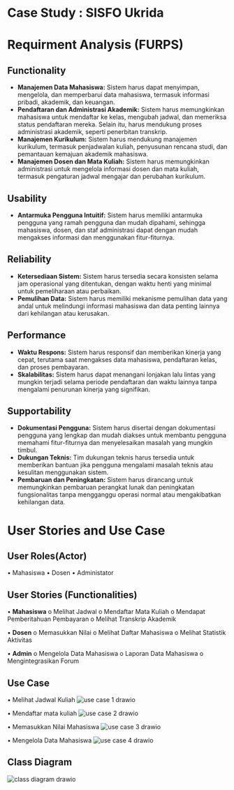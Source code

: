 # Case Study : SISFO Ukrida

# Requirment Analysis (FURPS)

## Functionality
-	**Manajemen Data Mahasiswa:** Sistem harus dapat menyimpan, mengelola, dan memperbarui data mahasiswa, termasuk informasi pribadi, akademik, dan keuangan.
-	**Pendaftaran dan Administrasi Akademik:** Sistem harus memungkinkan mahasiswa untuk mendaftar ke kelas, mengubah jadwal, dan memeriksa status pendaftaran mereka. Selain itu, harus mendukung proses administrasi akademik, seperti penerbitan transkrip.
-	**Manajemen Kurikulum:** Sistem harus mendukung manajemen kurikulum, termasuk penjadwalan kuliah, penyusunan rencana studi, dan pemantauan kemajuan akademik mahasiswa.
-	**Manajemen Dosen dan Mata Kuliah:** Sistem harus memungkinkan administrasi untuk mengelola informasi dosen dan mata kuliah, termasuk pengaturan jadwal mengajar dan perubahan kurikulum.

## Usability
-	**Antarmuka Pengguna Intuitif:** Sistem harus memiliki antarmuka pengguna yang ramah pengguna dan mudah dipahami, sehingga mahasiswa, dosen, dan staf administrasi dapat dengan mudah mengakses informasi dan menggunakan fitur-fiturnya.

## Reliability
-	**Ketersediaan Sistem:** Sistem harus tersedia secara konsisten selama jam operasional yang ditentukan, dengan waktu henti yang minimal untuk pemeliharaan atau perbaikan.
-	**Pemulihan Data:** Sistem harus memiliki mekanisme pemulihan data yang andal untuk melindungi informasi mahasiswa dan data penting lainnya dari kehilangan atau kerusakan.

## Performance
-	**Waktu Respons:** Sistem harus responsif dan memberikan kinerja yang cepat, terutama saat mengakses data mahasiswa, pendaftaran kelas, dan proses pembayaran.
-	**Skalabilitas:** Sistem harus dapat menangani lonjakan lalu lintas yang mungkin terjadi selama periode pendaftaran dan waktu lainnya tanpa mengalami penurunan kinerja yang signifikan.

## Supportability
-	**Dokumentasi Pengguna:** Sistem harus disertai dengan dokumentasi pengguna yang lengkap dan mudah diakses untuk membantu pengguna memahami fitur-fiturnya dan menyelesaikan masalah yang mungkin timbul.
-	**Dukungan Teknis:** Tim dukungan teknis harus tersedia untuk memberikan bantuan jika pengguna mengalami masalah teknis atau kesulitan menggunakan sistem.
-	**Pembaruan dan Peningkatan:** Sistem harus dirancang untuk memungkinkan pembaruan perangkat lunak dan peningkatan fungsionalitas tanpa mengganggu operasi normal atau mengakibatkan kehilangan data.

# User Stories and Use Case

## User Roles(Actor)
•	Mahasiswa
•	Dosen
•	Administator

## User Stories (Functionalities)
•	**Mahasiswa**
o	Melihat Jadwal
o	Mendaftar Mata Kuliah
o	Mendapat Pemberitahuan Pembayaran
o	Melihat Transkrip Akademik

•	**Dosen**
o	Memasukkan Nilai
o	Melihat Daftar Mahasiswa
o	Melihat Statistik Aktivitas

•	**Admin**
o	Mengelola Data Mahasiswa
o	Laporan Data Mahasiswa
o	Mengintegrasikan Forum




## Use Case
•	Melihat Jadwal Kuliah
![use case 1 drawio](https://github.com/Bintngpr/AdrielleBintang-422023021/assets/155137148/40c8f700-36be-4117-8930-1780931a83a7)

•	Mendaftar mata kuliah
 ![use case 2 drawio](https://github.com/Bintngpr/AdrielleBintang-422023021/assets/155137148/4d212af2-d14f-473a-8e07-cc83faf193fe)

•	Memasukkan Nilai Mahasiswa
 ![use case 3 drawio](https://github.com/Bintngpr/AdrielleBintang-422023021/assets/155137148/37e5f777-1184-4b40-a224-f58f789ba334)

•	Mengelola Data Mahasiswa
 ![use case 4 drawio](https://github.com/Bintngpr/AdrielleBintang-422023021/assets/155137148/53c01026-e8f5-4c1f-9aaf-68876ab13cf6)

## Class Diagram
 ![class diagram drawio](https://github.com/Bintngpr/AdrielleBintang-422023021/assets/155137148/e8b1bb83-79d2-4a59-ae58-8876aeb77d25)





